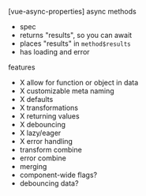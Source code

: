 

[vue-async-properties]
async methods
- spec
- returns "results", so you can await
- places "results" in `method$results`
- has loading and error

features
- X allow for function or object in data
- X customizable meta naming
- X defaults
- X transformations
- X returning values
- X debouncing
- X lazy/eager
- X error handling
- transform combine
- error combine
- merging
- component-wide flags?
- debouncing data?
